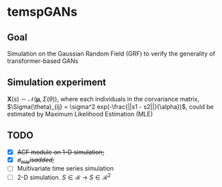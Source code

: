 # temspGANs

## Goal
Simulation on the Gaussian Random Field (GRF) to verify the generality of transformer-based GANs

## Simulation experiment 
$\mathbf{X}(s) \sim \mathcal{N}(\boldsymbol{\mu}, \Sigma(\theta))$, 
where each individuals in the corvariance matrix, $\Sigma(\theta)_{ij} = \sigma^2 exp(-\frac{||s1 - s2||}{\alpha})$,
could be estimated by Maximum Likelihood Estimation (MLE)

## TODO

  - [x] ~~ACF module on 1-D simulation;~~
  - [x] ~~$\sigma_{mle} is added;$~~
  - [ ] Multivariate time series simulation
  - [ ] 2-D simulation. $S \in \mathcal{R}$ -> $S \in \mathcal{R}^2$
